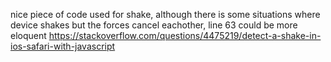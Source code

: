 nice piece of code used for shake, although there is some situations where device shakes but the forces cancel eachother, line 63 could be more eloquent
https://stackoverflow.com/questions/4475219/detect-a-shake-in-ios-safari-with-javascript